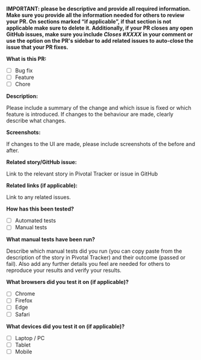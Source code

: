 **IMPORTANT: please be descriptive and provide all required information. Make sure you provide all the information needed for others to review your PR. On sections marked “if applicable”, if that section is not applicable make sure to delete it. Additionally, if your PR closes any open GitHub issues, make sure you include _Closes #XXXX_ in your comment or use the option on the PR's sidebar to add related issues to auto-close the issue that your PR fixes.**

**What is this PR:**

- [ ] Bug fix
- [ ] Feature
- [ ] Chore

**Description:**

Please include a summary of the change and which issue is fixed or which feature is introduced. If changes to the behaviour are made, clearly describe what changes.

**Screenshots:**

If changes to the UI are made, please include screenshots of the before and after.

**Related story/GitHub issue:**

Link to the relevant story in Pivotal Tracker or issue in GitHub

**Related links (if applicable):**

Link to any related issues.

**How has this been tested?**

- [ ] Automated tests
- [ ] Manual tests

**What manual tests have been run?**

Describe which manual tests did you run (you can copy paste from the description of the story in Pivotal Tracker) and their outcome (passed or fail). Also add any further details you feel are needed for others to reproduce your results and verify your results.

**What browsers did you test it on (if applicable)?**

- [ ] Chrome
- [ ] Firefox
- [ ] Edge
- [ ] Safari

**What devices did you test it on (if applicable)?**

- [ ] Laptop / PC
- [ ] Tablet
- [ ] Mobile
